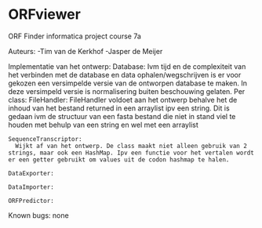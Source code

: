 # ORFviewer
ORF Finder informatica project course 7a

Auteurs:  -Tim van de Kerkhof
          -Jasper de Meijer

Implementatie van het ontwerp:
  Database:
    Ivm tijd en de complexiteit van het verbinden met de database en data ophalen/wegschrijven is er voor gekozen een versimpelde versie van de ontworpen database te maken. In deze versimpeld versie is normalisering buiten beschouwing gelaten.
  Per class:
    FileHandler:
      FileHandler voldoet aan het ontwerp behalve het de inhoud van het bestand returned in een arraylist ipv een string. Dit is gedaan ivm de structuur van een fasta bestand die niet in stand viel te houden met behulp van een string en wel met een arraylist

    SequenceTranscriptor:
      Wijkt af van het ontwerp. De class maakt niet alleen gebruik van 2 strings, maar ook een HashMap. Ipv een functie voor het vertalen wordt er een getter gebruikt om values uit de codon hashmap te halen.

    DataExporter:

    DataImporter:

    ORFPredictor:





Known bugs:
none
